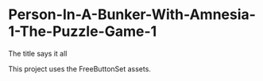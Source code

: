 # Person-In-A-Bunker-With-Amnesia-1-The-Puzzle-Game-1
The title says it all


This project uses the FreeButtonSet assets. 
